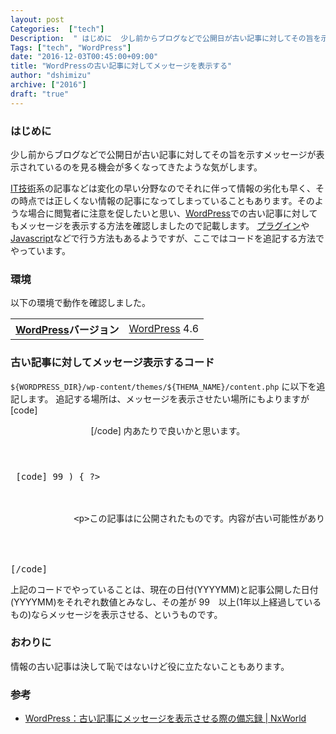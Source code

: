 ```yaml
---
layout: post
Categories:  ["tech"]
Description:  " はじめに  少し前からブログなどで公開日が古い記事に対してその旨を示すメッセージが表示されているのを見る機会が多くなってきたような気がします。  IT技術系の記事などは変化の早い分野なのでそれに伴って情報の劣化も早く、その時点では正しくな"
Tags: ["tech", "WordPress"]
date: "2016-12-03T00:45:00+09:00"
title: "WordPressの古い記事に対してメッセージを表示する"
author: "dshimizu"
archive: ["2016"]
draft: "true"
---
```


<body>
<h3>はじめに</h3>


<p>少し前からブログなどで公開日が古い記事に対してその旨を示すメッセージが表示されているのを見る機会が多くなってきたような気がします。</p>

<p><a class="keyword" href="http://d.hatena.ne.jp/keyword/IT%B5%BB%BD%D1">IT技術</a>系の記事などは変化の早い分野なのでそれに伴って情報の劣化も早く、その時点では正しくない情報の記事になってしまっていることもあります。そのような場合に閲覧者に注意を促したいと思い、<a class="keyword" href="http://d.hatena.ne.jp/keyword/WordPress">WordPress</a>での古い記事に対してもメッセージを表示する方法を確認しましたので記載します。
<a class="keyword" href="http://d.hatena.ne.jp/keyword/%A5%D7%A5%E9%A5%B0%A5%A4%A5%F3">プラグイン</a>や<a class="keyword" href="http://d.hatena.ne.jp/keyword/Javascript">Javascript</a>などで行う方法もあるようですが、ここではコードを追記する方法でやっています。</p>
</body>

<!-- more -->

<body>
<h3>環境</h3>


<p>以下の環境で動作を確認しました。</p>

<table>
<tbody>
<tr>
<th>
<a class="keyword" href="http://d.hatena.ne.jp/keyword/WordPress">WordPress</a>バージョン</th>
<td>
<a class="keyword" href="http://d.hatena.ne.jp/keyword/WordPress">WordPress</a> 4.6</td>
</tr>
</tbody>
</table>


<h3>古い記事に対してメッセージ表示するコード</h3>


<p><code>${WORDPRESS_DIR}/wp-content/themes/${THEMA_NAME}/content.php</code> に以下を追記します。
追記する場所は、メッセージを表示させたい場所にもよりますが [code]</p>

<p><header class="entry-header">[/code] 内あたりで良いかと思います。</header></p>

<pre class="code"> [code] 99 ) { ?&gt;


 
            &lt;p&gt;この記事はに公開されたものです。内容が古い可能性がありますのでご注意ください。&lt;/p&gt;
 



[/code] </pre>


<p>上記のコードでやっていることは、現在の日付(YYYYMM)と記事公開した日付(YYYYMM)をそれぞれ数値とみなし、その差が 99　以上(1年以上経過しているもの)ならメッセージを表示させる、というものです。</p>

<h3>おわりに</h3>


<p>情報の古い記事は決して恥ではないけど役に立たないこともあります。</p>

<h3>参考</h3>


<ul>
    <li><a href="http://www.nxworld.net/wordpress/wp-display-message-on-old-posts.html" target="_blank" rel="noopener noreferrer">WordPress：古い記事にメッセージを表示させる際の備忘録 | NxWorld</a></li>
</ul>


<p></p>
</body>
